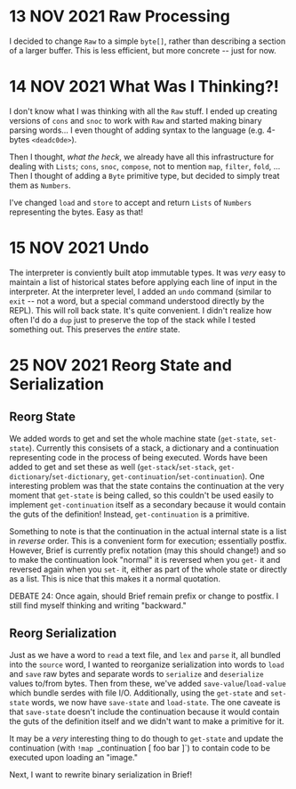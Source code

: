 # 13 NOV 2021 Raw Processing

I decided to change `Raw` to a simple `byte[]`, rather than describing a section of a larger buffer. This is less efficient, but more concrete -- just for now.

# 14 NOV 2021 What Was I Thinking?!

I don't know what I was thinking with all the `Raw` stuff. I ended up creating versions of `cons` and `snoc` to work with `Raw` and started making binary parsing words... I even thought of adding syntax to the language (e.g. 4-bytes `<deadc0de>`).

Then I thought, *what the heck*, we already have all this infrastructure for dealing with `Lists`; `cons`, `snoc`, `compose`, not to mention `map`, `filter`, `fold`, ... Then I thought of adding a `Byte` primitive type, but decided to simply treat them as `Numbers`.

I've changed `load` and `store` to accept and return `Lists` of `Numbers` representing the bytes. Easy as that!

# 15 NOV 2021 Undo

The interpreter is conviently built atop immutable types. It was *very* easy to maintain a list of historical states before applying each line of input in the interpreter. At the interpreter level, I added an `undo` command (similar to `exit` -- not a word, but a special command understood directly by the REPL). This will roll back state. It's quite convenient. I didn't realize how often I'd do a `dup` just to preserve the top of the stack while I tested something out. This preserves the *entire* state.

# 25 NOV 2021 Reorg State and Serialization

## Reorg State

We added words to get and set the whole machine state (`get-state`, `set-state`). Currently this consisets of a stack, a dictionary and a continuation representing code in the process of being executed. Words have been added to get and set these as well (`get-stack`/`set-stack`, `get-dictionary`/`set-dictionary`, `get-continuation`/`set-continuation`). One interesting problem was that the state contains the continuation at the very moment that `get-state` is being called, so this couldn't be used easily to implement `get-continuation` itself as a secondary because it would contain the guts of the definition! Instead, `get-continuation` is a primitive.

Something to note is that the continuation in the actual internal state is a list in _reverse_ order. This is a convenient form for execution; essentially postfix. However, Brief is currently prefix notation (may this should change!) and so to make the continuation look "normal" it is reversed when you `get-` it and reversed again when you `set-` it, either as part of the whole state or directly as a list. This is nice that this makes it a normal quotation.

DEBATE 24: Once again, should Brief remain prefix or change to postfix. I still find myself thinking and writing "backward."

## Reorg Serialization

Just as we have a word to `read` a text file, and `lex` and `parse` it, all bundled into the `source` word, I wanted to reorganize serialization into words to `load` and `save` raw bytes and separate words to `serialize` and `deserialize` values to/from bytes. Then from these, we've added `save-value`/`load-value` which bundle serdes with file I/O. Additionally, using the `get-state` and `set-state` words, we now have `save-state` and `load-state`. The one caveate is that `save-state` doesn't include the continuation because it would contain the guts of the definition itself and we didn't want to make a primitive for it.

It may be a _very_ interesting thing to do though to `get-state` and update the continuation (with `!map `_continuation [ foo bar ]`) to contain code to be executed upon loading an "image."

Next, I want to rewrite binary serialization in Brief!
